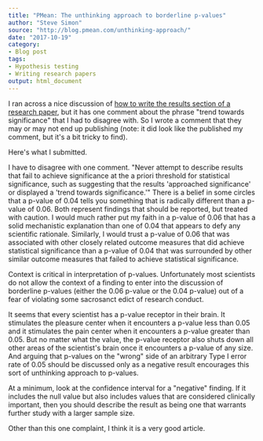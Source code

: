 ```yaml
---
title: "PMean: The unthinking approach to borderline p-values"
author: "Steve Simon"
source: "http://blog.pmean.com/unthinking-approach/"
date: "2017-10-19"
category: 
- Blog post
tags:
- Hypothesis testing
- Writing research papers
output: html_document
---
```


I ran across a nice discussion of [how to write the results section of a
research
paper](https://jphmpdirect.com/2017/08/11/writing-discussion-section-manuscript-journal-public-health-management-practice/),
but it has one comment about the phrase "trend towards significance"
that I had to disagree with. So I wrote a comment that they may or may
not end up publishing (note: it did look like the published my comment,
but it's a bit tricky to find).

Here's what I submitted.

<!---More--->

I have to disagree with one comment. "Never attempt to describe results
that fail to achieve significance at the a priori threshold for
statistical significance, such as suggesting that the results
'approached significance' or displayed a 'trend towards significance.'"
There is a belief in some circles that a p-value of 0.04 tells you
something that is radically different than a p-value of 0.06. Both
represent findings that should be reported, but treated with caution. I
would much rather put my faith in a p-value of 0.06 that has a solid
mechanistic explanation than one of 0.04 that appears to defy any
scientific rationale. Similarly, I would trust a p-value of 0.06 that
was associated with other closely related outcome measures that did
achieve statistical significance than a p-value of 0.04 that was
surrounded by other similar outcome measures that failed to achieve
statistical significance.

Context is critical in interpretation of p-values. Unfortunately most
scientists do not allow the context of a finding to enter into the
discussion of borderline p-values (either the 0.06 p-value or the 0.04
p-value) out of a fear of violating some sacrosanct edict of research
conduct.

It seems that every scientist has a p-value receptor in their brain. It
stimulates the pleasure center when it encounters a p-value less than
0.05 and it stimulates the pain center when it encounters a p-value
greater than 0.05. But no matter what the value, the p-value receptor
also shuts down all other areas of the scientist's brain once it
encounters a p-value of any size. And arguing that p-values on the
"wrong" side of an arbitrary Type I error rate of 0.05 should be
discussed only as a negative result encourages this sort of unthinking
approach to p-values.

At a minimum, look at the confidence interval for a "negative" finding.
If it includes the null value but also includes values that are
considered clinically important, then you should describe the result as
being one that warrants further study with a larger sample size.

Other than this one complaint, I think it is a very good article.


